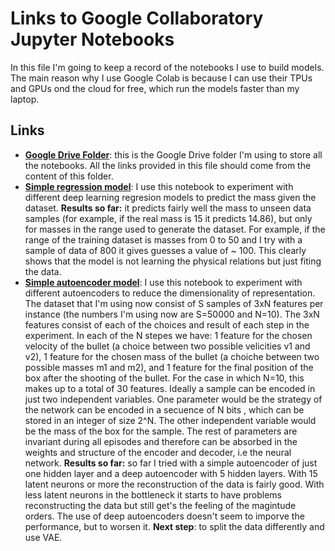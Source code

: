 # Links to Google Collaboratory Jupyter Notebooks

In this file I'm going to keep a record of the notebooks I use to build models. The main reason why I use Google Colab is because I can use their TPUs and GPUs ond the cloud for free, which run the models faster than my laptop.

## Links 
- [**Google Drive Folder**](https://drive.google.com/drive/folders/1XKqvhxXIcCGv3z0H-tllTEEEbPNK5Ckp): this is the Google Drive folder I'm using to store all the notebooks. All the links provided in this file should come from the content of this folder. 
- [**Simple regression model**](https://colab.research.google.com/drive/1W0f5QCXYNQZpD5k9UWCf5UkEW4gH9Hdc): I use this notebook to experiment with different deep learning regresion models to predict the mass given the dataset. 
**Results so far:** it predicts fairly well the mass to unseen data samples (for example, if the real mass is 15 it predicts 14.86), but only for masses in the range used to generate the dataset. For example, if the range of the training dataset is masses from 0 to 50 and I try with a sample of data of 800 it gives guesses a value of ~ 100. This clearly shows that the model is not learning the physical relations but just fiting the data.
- [**Simple autoencoder model**](https://colab.research.google.com/drive/1_dbDGn3zu8NW7zx5rmZkRJUgpywme8O9): I use this notebook to experiment with different autoencoders to reduce the dimensionality of representation. The dataset that I'm using now consist of S samples of 3xN features per instance (the numbers I'm using now are S=50000 and N=10). The 3xN features consist of each of the choices and result of each step in the experiment. In each of the N stepes we have: 1 feature for the chosen velocity of the bullet (a choice between two possible velicities v1 and v2), 1 feature for the chosen mass of the bullet (a choiche between two possible masses m1 and m2), and 1 feature for the final position of the box after the shooting of the bullet.
For the case in which N=10, this makes up to a total of 30 features. Ideally a sample can be encoded in just two independent variables. One parameter would be the strategy of the network can be encoded in a secuence of N bits , which can be stored in an integer of size 2^N. The other independent variable would be the mass of the box for the sample. The rest of parameters are invariant during all episodes and therefore can be absorbed in the weights and structure of the encoder and decoder, i.e the neural network.
**Results so far:** so far I tried with a simple autoencoder of just one hidden layer and a deep autoencoder with 5 hidden layers. With 15 latent neurons or more the reconstruction of the data is fairly good. With less latent neurons in the bottleneck it starts to have problems reconstructing the data but still get's the feeling of the magintude orders. The use of deep autoencoders doesn't seem to imporve the performance, but to worsen it. 
**Next step**: to split the data differently and use VAE.
